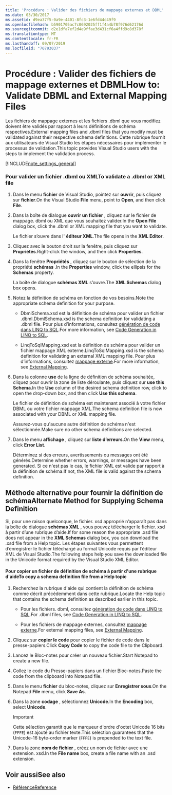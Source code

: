 ```yaml
---
title: 'Procédure : Valider des fichiers de mappage externes et DBML'
ms.date: 03/30/2017
ms.assetid: d9ea37f5-0a9e-4401-8fc3-1e6fd44c49f9
ms.openlocfilehash: b5901705ac7c0692025ff1f4a4b78f976d62176d
ms.sourcegitcommit: d2e1dfa7ef2d4e9ffae3d431cf6a4ffd9c8d378f
ms.translationtype: MT
ms.contentlocale: fr-FR
ms.lasthandoff: 09/07/2019
ms.locfileid: "70793037"
---
```

# <a name="how-to-validate-dbml-and-external-mapping-files"></a><span data-ttu-id="eac36-102">Procédure : Valider des fichiers de mappage externes et DBML</span><span class="sxs-lookup"><span data-stu-id="eac36-102">How to: Validate DBML and External Mapping Files</span></span>

<span data-ttu-id="eac36-103">Les fichiers de mappage externes et les fichiers .dbml que vous modifiez doivent être validés par rapport à leurs définitions de schéma respectives.</span><span class="sxs-lookup"><span data-stu-id="eac36-103">External mapping files and .dbml files that you modify must be validated against their respective schema definitions.</span></span> <span data-ttu-id="eac36-104">Cette rubrique fournit aux utilisateurs de Visual Studio les étapes nécessaires pour implémenter le processus de validation.</span><span class="sxs-lookup"><span data-stu-id="eac36-104">This topic provides Visual Studio users with the steps to implement the validation process.</span></span>

[!INCLUDE[note_settings_general](../../../../../../includes/note-settings-general-md.md)]

### <a name="to-validate-a-dbml-or-xml-file"></a><span data-ttu-id="eac36-105">Pour valider un fichier .dbml ou XML</span><span class="sxs-lookup"><span data-stu-id="eac36-105">To validate a .dbml or XML file</span></span>

1. <span data-ttu-id="eac36-106">Dans le menu **fichier** de Visual Studio, pointez sur **ouvrir**, puis cliquez sur **fichier**.</span><span class="sxs-lookup"><span data-stu-id="eac36-106">On the Visual Studio **File** menu, point to **Open**, and then click **File**.</span></span>

2. <span data-ttu-id="eac36-107">Dans la boîte de dialogue **ouvrir un fichier** , cliquez sur le fichier de mappage. dbml ou XML que vous souhaitez valider.</span><span class="sxs-lookup"><span data-stu-id="eac36-107">In the **Open File** dialog box, click the .dbml or XML mapping file that you want to validate.</span></span>

    <span data-ttu-id="eac36-108">Le fichier s’ouvre dans l' **éditeur XML**.</span><span class="sxs-lookup"><span data-stu-id="eac36-108">The file opens in the **XML Editor**.</span></span>

3. <span data-ttu-id="eac36-109">Cliquez avec le bouton droit sur la fenêtre, puis cliquez sur **Propriétés**.</span><span class="sxs-lookup"><span data-stu-id="eac36-109">Right-click the window, and then click **Properties**.</span></span>

4. <span data-ttu-id="eac36-110">Dans la fenêtre **Propriétés** , cliquez sur le bouton de sélection de la propriété **schémas** .</span><span class="sxs-lookup"><span data-stu-id="eac36-110">In the **Properties** window, click the ellipsis for the **Schemas** property.</span></span>

    <span data-ttu-id="eac36-111">La boîte de dialogue **schémas XML** s’ouvre.</span><span class="sxs-lookup"><span data-stu-id="eac36-111">The **XML Schemas** dialog box opens.</span></span>

5. <span data-ttu-id="eac36-112">Notez la définition de schéma en fonction de vos besoins.</span><span class="sxs-lookup"><span data-stu-id="eac36-112">Note the appropriate schema definition for your purpose.</span></span>

    - <span data-ttu-id="eac36-113">DbmlSchema.xsd est la définition de schéma pour valider un fichier .dbml.</span><span class="sxs-lookup"><span data-stu-id="eac36-113">DbmlSchema.xsd is the schema definition for validating a .dbml file.</span></span> <span data-ttu-id="eac36-114">Pour plus d’informations, consultez [génération de code dans LINQ to SQL](code-generation-in-linq-to-sql.md).</span><span class="sxs-lookup"><span data-stu-id="eac36-114">For more information, see [Code Generation in LINQ to SQL](code-generation-in-linq-to-sql.md).</span></span>

    - <span data-ttu-id="eac36-115">LinqToSqlMapping.xsd est la définition de schéma pour valider un fichier mappage XML externe.</span><span class="sxs-lookup"><span data-stu-id="eac36-115">LinqToSqlMapping.xsd is the schema definition for validating an external XML mapping file.</span></span> <span data-ttu-id="eac36-116">Pour plus d’informations, consultez [mappage externe](external-mapping.md).</span><span class="sxs-lookup"><span data-stu-id="eac36-116">For more information, see [External Mapping](external-mapping.md).</span></span>

6. <span data-ttu-id="eac36-117">Dans la colonne **use** de la ligne de définition de schéma souhaitée, cliquez pour ouvrir la zone de liste déroulante, puis cliquez sur **use this Schema**.</span><span class="sxs-lookup"><span data-stu-id="eac36-117">In the **Use** column of the desired schema definition row, click to open the drop-down box, and then click **Use this schema**.</span></span>

    <span data-ttu-id="eac36-118">Le fichier de définition de schéma est maintenant associé à votre fichier DBML ou votre fichier mappage XML.</span><span class="sxs-lookup"><span data-stu-id="eac36-118">The schema definition file is now associated with your DBML or XML mapping file.</span></span>

    <span data-ttu-id="eac36-119">Assurez-vous qu'aucune autre définition de schéma n'est sélectionnée.</span><span class="sxs-lookup"><span data-stu-id="eac36-119">Make sure no other schema definitions are selected.</span></span>

7. <span data-ttu-id="eac36-120">Dans le menu **affichage** , cliquez sur **liste d’erreurs**.</span><span class="sxs-lookup"><span data-stu-id="eac36-120">On the **View** menu, click **Error List**.</span></span>

    <span data-ttu-id="eac36-121">Déterminez si des erreurs, avertissements ou messages ont été générés.</span><span class="sxs-lookup"><span data-stu-id="eac36-121">Determine whether errors, warnings, or messages have been generated.</span></span> <span data-ttu-id="eac36-122">Si ce n'est pas le cas, le fichier XML est valide par rapport à la définition de schéma.</span><span class="sxs-lookup"><span data-stu-id="eac36-122">If not, the XML file is valid against the schema definition.</span></span>

## <a name="alternate-method-for-supplying-schema-definition"></a><span data-ttu-id="eac36-123">Méthode alternative pour fournir la définition de schéma</span><span class="sxs-lookup"><span data-stu-id="eac36-123">Alternate Method for Supplying Schema Definition</span></span>

<span data-ttu-id="eac36-124">Si, pour une raison quelconque, le fichier. xsd approprié n’apparaît pas dans la boîte de dialogue **schémas XML** , vous pouvez télécharger le fichier. xsd à partir d’une rubrique d’aide.</span><span class="sxs-lookup"><span data-stu-id="eac36-124">If for some reason the appropriate .xsd file does not appear in the **XML Schemas** dialog box, you can download the .xsd file from a Help topic.</span></span> <span data-ttu-id="eac36-125">Les étapes suivantes vous permettent d’enregistrer le fichier téléchargé au format Unicode requis par l’éditeur XML de Visual Studio.</span><span class="sxs-lookup"><span data-stu-id="eac36-125">The following steps help you save the downloaded file in the Unicode format required by the Visual Studio XML Editor.</span></span>

#### <a name="to-copy-a-schema-definition-file-from-a-help-topic"></a><span data-ttu-id="eac36-126">Pour copier un fichier de définition de schéma à partir d'une rubrique d'aide</span><span class="sxs-lookup"><span data-stu-id="eac36-126">To copy a schema definition file from a Help topic</span></span>

1. <span data-ttu-id="eac36-127">Recherchez la rubrique d'aide qui contient la définition de schéma comme décrit précédemment dans cette rubrique.</span><span class="sxs-lookup"><span data-stu-id="eac36-127">Locate the Help topic that contains the schema definition as described earlier in this topic.</span></span>

    - <span data-ttu-id="eac36-128">Pour les fichiers. dbml, consultez [génération de code dans LINQ to SQL](code-generation-in-linq-to-sql.md).</span><span class="sxs-lookup"><span data-stu-id="eac36-128">For .dbml files, see [Code Generation in LINQ to SQL](code-generation-in-linq-to-sql.md).</span></span>

    - <span data-ttu-id="eac36-129">Pour les fichiers de mappage externes, consultez [mappage externe](external-mapping.md).</span><span class="sxs-lookup"><span data-stu-id="eac36-129">For external mapping files, see [External Mapping](external-mapping.md).</span></span>

2. <span data-ttu-id="eac36-130">Cliquez sur **copier le code** pour copier le fichier de code dans le presse-papiers.</span><span class="sxs-lookup"><span data-stu-id="eac36-130">Click **Copy Code** to copy the code file to the Clipboard.</span></span>

3. <span data-ttu-id="eac36-131">Lancez le Bloc-notes pour créer un nouveau fichier.</span><span class="sxs-lookup"><span data-stu-id="eac36-131">Start Notepad to create a new file.</span></span>

4. <span data-ttu-id="eac36-132">Collez le code du Presse-papiers dans un fichier Bloc-notes.</span><span class="sxs-lookup"><span data-stu-id="eac36-132">Paste the code from the clipboard into Notepad file.</span></span>

5. <span data-ttu-id="eac36-133">Dans le menu **fichier** du bloc-notes, cliquez sur **Enregistrer sous**.</span><span class="sxs-lookup"><span data-stu-id="eac36-133">On the Notepad **File** menu, click **Save As**.</span></span>

6. <span data-ttu-id="eac36-134">Dans la zone **codage** , sélectionnez **Unicode**.</span><span class="sxs-lookup"><span data-stu-id="eac36-134">In the **Encoding** box, select **Unicode**.</span></span>

    > [!IMPORTANT]
    > <span data-ttu-id="eac36-135">Cette sélection garantit que le marqueur d'ordre d'octet Unicode 16 bits (`FFFE`) est ajouté au fichier texte.</span><span class="sxs-lookup"><span data-stu-id="eac36-135">This selection guarantees that the Unicode-16 byte-order marker (`FFFE`) is prepended to the text file.</span></span>

7. <span data-ttu-id="eac36-136">Dans la zone **nom de fichier** , créez un nom de fichier avec une extension. xsd.</span><span class="sxs-lookup"><span data-stu-id="eac36-136">In the **File name** box, create a file name with an .xsd extension.</span></span>

## <a name="see-also"></a><span data-ttu-id="eac36-137">Voir aussi</span><span class="sxs-lookup"><span data-stu-id="eac36-137">See also</span></span>

- [<span data-ttu-id="eac36-138">Référence</span><span class="sxs-lookup"><span data-stu-id="eac36-138">Reference</span></span>](reference.md)
